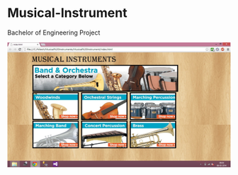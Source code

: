 # Musical-Instrument

Bachelor of Engineering Project

![alt text](https://github.com/NiteshMistry/Musical-Instrument/blob/master/musical%20instrument%20cover%20page.jpg)
